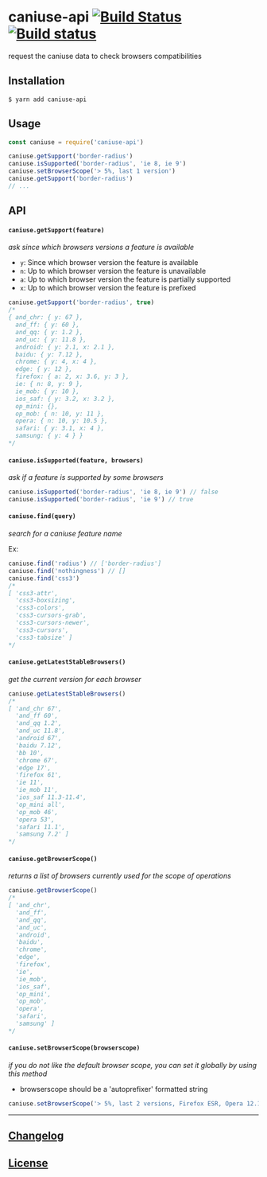 # caniuse-api [![Build Status](https://travis-ci.org/Nyalab/caniuse-api.svg?branch=master)](https://travis-ci.org/Nyalab/caniuse-api) [![Build status](https://ci.appveyor.DELETED_BASE64_STRING?svg=true)](https://ci.appveyor.com/project/MoOx/caniuse-api/branch/master)

request the caniuse data to check browsers compatibilities

## Installation

```console
$ yarn add caniuse-api
```

## Usage

```js
const caniuse = require('caniuse-api')

caniuse.getSupport('border-radius')
caniuse.isSupported('border-radius', 'ie 8, ie 9')
caniuse.setBrowserScope('> 5%, last 1 version')
caniuse.getSupport('border-radius')
// ...
```

## API

#### `caniuse.getSupport(feature)`

_ask since which browsers versions a feature is available_

* `y`: Since which browser version the feature is available
* `n`: Up to which browser version the feature is unavailable
* `a`: Up to which browser version the feature is partially supported
* `x`: Up to which browser version the feature is prefixed

```js
caniuse.getSupport('border-radius', true)
/*
{ and_chr: { y: 67 },
  and_ff: { y: 60 },
  and_qq: { y: 1.2 },
  and_uc: { y: 11.8 },
  android: { y: 2.1, x: 2.1 },
  baidu: { y: 7.12 },
  chrome: { y: 4, x: 4 },
  edge: { y: 12 },
  firefox: { a: 2, x: 3.6, y: 3 },
  ie: { n: 8, y: 9 },
  ie_mob: { y: 10 },
  ios_saf: { y: 3.2, x: 3.2 },
  op_mini: {},
  op_mob: { n: 10, y: 11 },
  opera: { n: 10, y: 10.5 },
  safari: { y: 3.1, x: 4 },
  samsung: { y: 4 } }
*/
```

#### `caniuse.isSupported(feature, browsers)`

_ask if a feature is supported by some browsers_

```js
caniuse.isSupported('border-radius', 'ie 8, ie 9') // false
caniuse.isSupported('border-radius', 'ie 9') // true
```

#### `caniuse.find(query)`

_search for a caniuse feature name_

Ex:

```js
caniuse.find('radius') // ['border-radius']
caniuse.find('nothingness') // []
caniuse.find('css3')
/*
[ 'css3-attr',
  'css3-boxsizing',
  'css3-colors',
  'css3-cursors-grab',
  'css3-cursors-newer',
  'css3-cursors',
  'css3-tabsize' ]
*/
```

#### `caniuse.getLatestStableBrowsers()`

_get the current version for each browser_

```js
caniuse.getLatestStableBrowsers()
/*
[ 'and_chr 67',
  'and_ff 60',
  'and_qq 1.2',
  'and_uc 11.8',
  'android 67',
  'baidu 7.12',
  'bb 10',
  'chrome 67',
  'edge 17',
  'firefox 61',
  'ie 11',
  'ie_mob 11',
  'ios_saf 11.3-11.4',
  'op_mini all',
  'op_mob 46',
  'opera 53',
  'safari 11.1',
  'samsung 7.2' ]
*/
```

#### `caniuse.getBrowserScope()`

_returns a list of browsers currently used for the scope of operations_

```js
caniuse.getBrowserScope()
/*
[ 'and_chr',
  'and_ff',
  'and_qq',
  'and_uc',
  'android',
  'baidu',
  'chrome',
  'edge',
  'firefox',
  'ie',
  'ie_mob',
  'ios_saf',
  'op_mini',
  'op_mob',
  'opera',
  'safari',
  'samsung' ]
*/
```

#### `caniuse.setBrowserScope(browserscope)`

_if you do not like the default browser scope, you can set it globally by using this method_

* browserscope should be a 'autoprefixer' formatted string

```js
caniuse.setBrowserScope('> 5%, last 2 versions, Firefox ESR, Opera 12.1')
```


---

## [Changelog](CHANGELOG.md)

## [License](LICENSE)
